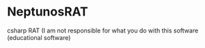 # NeptunosRAT
csharp RAT (I am not responsible for what you do with this software (educational software)
